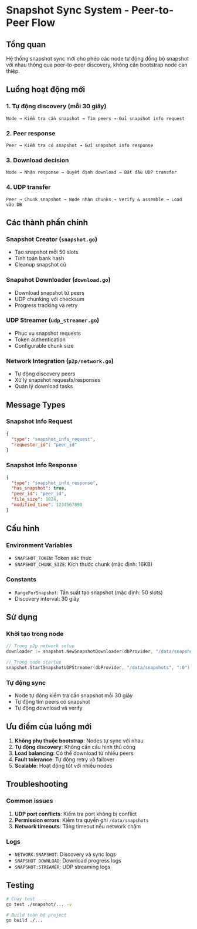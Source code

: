 # Snapshot Sync System - Peer-to-Peer Flow

## Tổng quan

Hệ thống snapshot sync mới cho phép các node tự động đồng bộ snapshot với nhau thông qua peer-to-peer discovery, không cần bootstrap node can thiệp.

## Luồng hoạt động mới

### 1. **Tự động discovery (mỗi 30 giây)**
```
Node → Kiểm tra cần snapshot → Tìm peers → Gửi snapshot info request
```

### 2. **Peer response**
```
Peer → Kiểm tra có snapshot → Gửi snapshot info response
```

### 3. **Download decision**
```
Node → Nhận response → Quyết định download → Bắt đầu UDP transfer
```

### 4. **UDP transfer**
```
Peer → Chunk snapshot → Node nhận chunks → Verify & assemble → Load vào DB
```

## Các thành phần chính

### **Snapshot Creator** (`snapshot.go`)
- Tạo snapshot mỗi 50 slots
- Tính toán bank hash
- Cleanup snapshot cũ

### **Snapshot Downloader** (`download.go`)
- Download snapshot từ peers
- UDP chunking với checksum
- Progress tracking và retry

### **UDP Streamer** (`udp_streamer.go`)
- Phục vụ snapshot requests
- Token authentication
- Configurable chunk size

### **Network Integration** (`p2p/network.go`)
- Tự động discovery peers
- Xử lý snapshot requests/responses
- Quản lý download tasks

## Message Types

### **Snapshot Info Request**
```json
{
  "type": "snapshot_info_request",
  "requester_id": "peer_id"
}
```

### **Snapshot Info Response**
```json
{
  "type": "snapshot_info_response",
  "has_snapshot": true,
  "peer_id": "peer_id",
  "file_size": 1024,
  "modified_time": 1234567890
}
```

## Cấu hình

### **Environment Variables**
- `SNAPSHOT_TOKEN`: Token xác thực
- `SNAPSHOT_CHUNK_SIZE`: Kích thước chunk (mặc định: 16KB)

### **Constants**
- `RangeForSnapshot`: Tần suất tạo snapshot (mặc định: 50 slots)
- Discovery interval: 30 giây

## Sử dụng

### **Khởi tạo trong node**
```go
// Trong p2p network setup
downloader := snapshot.NewSnapshotDownloader(dbProvider, "/data/snapshots")

// Trong node startup
snapshot.StartSnapshotUDPStreamer(dbProvider, "/data/snapshots", ":0")
```

### **Tự động sync**
- Node tự động kiểm tra cần snapshot mỗi 30 giây
- Tự động tìm peers có snapshot
- Tự động download và verify

## Ưu điểm của luồng mới

1. **Không phụ thuộc bootstrap**: Nodes tự sync với nhau
2. **Tự động discovery**: Không cần cấu hình thủ công
3. **Load balancing**: Có thể download từ nhiều peers
4. **Fault tolerance**: Tự động retry và failover
5. **Scalable**: Hoạt động tốt với nhiều nodes

## Troubleshooting

### **Common issues**
1. **UDP port conflicts**: Kiểm tra port không bị conflict
2. **Permission errors**: Kiểm tra quyền ghi `/data/snapshots`
3. **Network timeouts**: Tăng timeout nếu network chậm

### **Logs**
- `NETWORK:SNAPSHOT`: Discovery và sync logs
- `SNAPSHOT DOWNLOAD`: Download progress logs
- `SNAPSHOT:STREAMER`: UDP streaming logs

## Testing

```bash
# Chạy test
go test ./snapshot/... -v

# Build toàn bộ project
go build ./...
```
